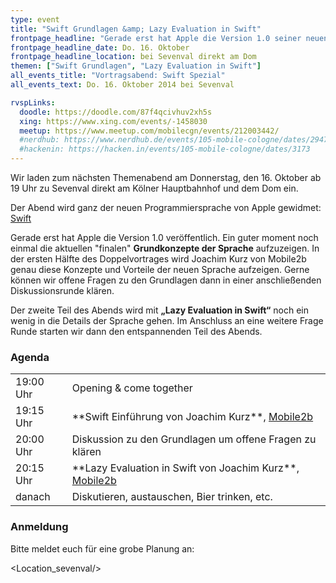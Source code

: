 ```yaml
---
type: event
title: "Swift Grundlagen &amp; Lazy Evaluation in Swift"
frontpage_headline: "Gerade erst hat Apple die Version 1.0 seiner neuen Programmiersprache <strong>Swift</strong> veröffentlicht. Wir freuen uns auf einen Doppelvortrag, der <strong>zum einen die Grundkonzepte aufzeigt</strong>, als auch mit <strong>„Lazy Evaluation in Swift“</strong> in die Tiefe gehen wird."
frontpage_headline_date: Do. 16. Oktober
frontpage_headline_location: bei Sevenval direkt am Dom
themen: ["Swift Grundlagen", "Lazy Evaluation in Swift"]
all_events_title: "Vortragsabend: Swift Spezial"
all_events_text: Do. 16. Oktober 2014 bei Sevenval

rvspLinks:
  doodle: https://doodle.com/87f4qcivhuv2xh5s
  xing: https://www.xing.com/events/-1458030
  meetup: https://www.meetup.com/mobilecgn/events/212003442/
  #nerdhub: https://www.nerdhub.de/events/105-mobile-cologne/dates/29471
  #hackenin: https://hacken.in/events/105-mobile-cologne/dates/3173
---
```


Wir laden zum nächsten Themenabend am Donnerstag, den 16. Oktober ab 19 Uhr zu Sevenval direkt am Kölner Hauptbahnhof und dem Dom ein.

Der Abend wird ganz der neuen Programmiersprache von Apple gewidmet: <a href="https://developer.apple.com/swift/" target="_blank">Swift</a>

Gerade erst hat Apple die Version 1.0 veröffentlich.
Ein guter moment noch einmal die aktuellen "finalen" **Grundkonzepte der Sprache** aufzuzeigen.
In der ersten Hälfte des Doppelvortrages wird Joachim Kurz von Mobile2b genau diese Konzepte und Vorteile der neuen Sprache aufzeigen.
Gerne können wir offene Fragen zu den Grundlagen dann in einer anschließenden Diskussionsrunde klären.

Der zweite Teil des Abends wird mit **„Lazy Evaluation in Swift“**
noch ein wenig in die Details der Sprache gehen.
Im Anschluss an eine weitere Frage Runde starten wir dann den entspannenden Teil des Abends.

### Agenda

<table>
  <tr>
    <td>19:00 Uhr</td>
    <td>Opening &amp; come together</td>
  </tr>
  <tr>
    <td>19:15 Uhr</td>
    <td>**Swift Einführung von Joachim Kurz**, <a href="https://www.mobile2b.de/" target="_blank">Mobile2b</a></td>
  </tr>
  <tr>
    <td>20:00 Uhr</td>
    <td>Diskussion zu den Grundlagen um offene Fragen zu klären</td>
  </tr>
  <tr>
    <td>20:15 Uhr</td>
    <td>**Lazy Evaluation in Swift von Joachim Kurz**, <a href="https://www.mobile2b.de/" target="_blank">Mobile2b</a></td>
  </tr>
  <tr>
    <td>danach</td>
    <td>Diskutieren, austauschen, Bier trinken, etc.</td>
  </tr>
</table>

### Anmeldung

Bitte meldet euch für eine grobe Planung an:&nbsp;
<RegisterLinks />

<Location_sevenval/>
